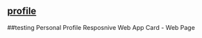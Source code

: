 ## [profile](https://pwafire-codelab.firebaseapp.com/)
##testing
Personal Profile Resposnive Web App Card - Web Page
